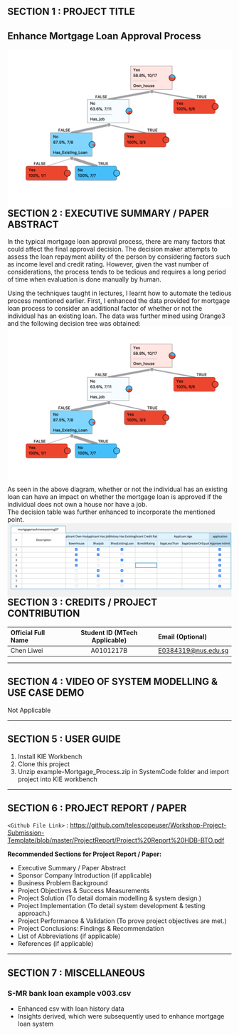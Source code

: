 ﻿
## SECTION 1 : PROJECT TITLE
## Enhance Mortgage Loan Approval Process

<img src="Miscellaneous/EnhancedDecisionTree.png"
     style="float: left; margin-right: 0px;" />

---
## SECTION 2 : EXECUTIVE SUMMARY / PAPER ABSTRACT
In the typical mortgage loan approval process, there are many factors that could affect the final approval decision. The decision maker attempts to assess the loan repayment ability of the person by considering factors such as income level and credit rating. However, given the vast number of considerations, the process tends to be tedious and requires a long period of time when evaluation is done manually by human.

Using the techniques taught in lectures, I learnt how to automate the tedious process mentioned earlier.
First, I enhanced the data provided for mortgage loan process to consider an additional factor of whether or not the individual has an existing loan.
The data was further mined using Orange3 and the following decision tree was obtained:
<img src="Miscellaneous/EnhancedDecisionTree.png"
     style="float: left; margin-right: 0px;" />

As seen in the above diagram, whether or not the individual has an existing loan can have an impact on whether the mortgage loan is approved if the individual does not own a house nor have a job.     
The decision table was further enhanced to incorporate the mentioned point.
<img src="Miscellaneous/EnhancedDT.png"
     style="float: left; margin-right: 0px;" />


---
## SECTION 3 : CREDITS / PROJECT CONTRIBUTION

| Official Full Name  | Student ID (MTech Applicable)  | Email (Optional) |
| :------------ |:---------------:| :-----|
| Chen Liwei | A0101217B | E0384319@nus.edu.sg |

---
## SECTION 4 : VIDEO OF SYSTEM MODELLING & USE CASE DEMO

Not Applicable

---
## SECTION 5 : USER GUIDE

1. Install KIE Workbench
2. Clone this project
3. Unzip example-Mortgage_Process.zip in SystemCode folder and import project into KIE workbench

---
## SECTION 6 : PROJECT REPORT / PAPER

`<Github File Link>` : <https://github.com/telescopeuser/Workshop-Project-Submission-Template/blob/master/ProjectReport/Project%20Report%20HDB-BTO.pdf>

**Recommended Sections for Project Report / Paper:**
- Executive Summary / Paper Abstract
- Sponsor Company Introduction (if applicable)
- Business Problem Background
- Project Objectives & Success Measurements
- Project Solution (To detail domain modelling & system design.)
- Project Implementation (To detail system development & testing approach.)
- Project Performance & Validation (To prove project objectives are met.)
- Project Conclusions: Findings & Recommendation
- List of Abbreviations (if applicable)
- References (if applicable)

---
## SECTION 7 : MISCELLANEOUS

### S-MR bank loan example v003.csv
* Enhanced csv with loan history data
* Insights derived, which were subsequently used to enhance mortgage loan system
